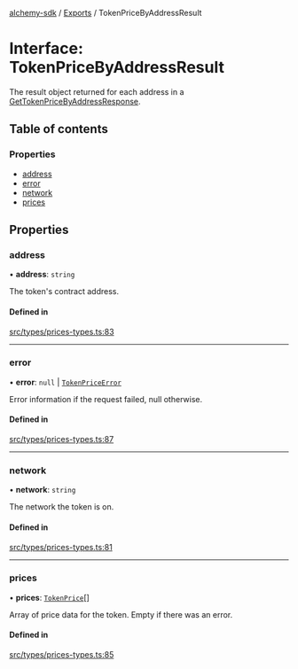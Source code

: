 [alchemy-sdk](../README.md) / [Exports](../modules.md) / TokenPriceByAddressResult

# Interface: TokenPriceByAddressResult

The result object returned for each address in a
[GetTokenPriceByAddressResponse](GetTokenPriceByAddressResponse.md).

## Table of contents

### Properties

- [address](TokenPriceByAddressResult.md#address)
- [error](TokenPriceByAddressResult.md#error)
- [network](TokenPriceByAddressResult.md#network)
- [prices](TokenPriceByAddressResult.md#prices)

## Properties

### address

• **address**: `string`

The token's contract address.

#### Defined in

[src/types/prices-types.ts:83](https://github.com/alchemyplatform/alchemy-sdk-js/blob/8f119ad1/src/types/prices-types.ts#L83)

___

### error

• **error**: ``null`` \| [`TokenPriceError`](TokenPriceError.md)

Error information if the request failed, null otherwise.

#### Defined in

[src/types/prices-types.ts:87](https://github.com/alchemyplatform/alchemy-sdk-js/blob/8f119ad1/src/types/prices-types.ts#L87)

___

### network

• **network**: `string`

The network the token is on.

#### Defined in

[src/types/prices-types.ts:81](https://github.com/alchemyplatform/alchemy-sdk-js/blob/8f119ad1/src/types/prices-types.ts#L81)

___

### prices

• **prices**: [`TokenPrice`](TokenPrice.md)[]

Array of price data for the token. Empty if there was an error.

#### Defined in

[src/types/prices-types.ts:85](https://github.com/alchemyplatform/alchemy-sdk-js/blob/8f119ad1/src/types/prices-types.ts#L85)
